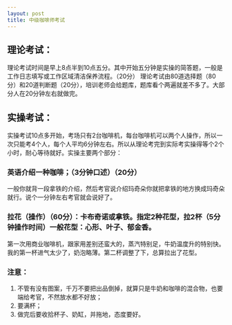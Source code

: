 ```yaml
---
layout: post
title: 中级咖啡师考试
---
```


## 理论考试：
理论考试时间是早上8点半到10点五分。其中开始五分钟是实操的简答题，一般是工作日志填写或工作区域清洁保养流程。（20分）
理论考试由80道选择题（80分）和20道判断题（20分），培训老师会给题库，题库看个两遍就差不多了。大部分人在20分钟左右就做完。

## 实操考试：
实操考试10点多开始，考场只有2台咖啡机，每台咖啡机可以两个人操作，所以一次只能考4个人，每个人平均6分钟左右。所以从理论考完到实际考实操得等个2个小时，耐心等待就好。实操主要两个部分：
### 英语介绍一种咖啡；（3分钟口述）（20分）
一般你就背一段拿铁的介绍，然后考官说介绍玛奇朵你就把拿铁的地方换成玛奇朵就行。说个一分钟左右考官就会说好了。
### 拉花（操作）（60分）：卡布奇诺或拿铁。指定2种花型，拉2杯（5分钟操作时间）一般花型：心形、叶子、郁金香。
第一次用商业咖啡机，跟家用差别还蛮大的，蒸汽特别足，牛奶温度升的特别快。我的第一杯进气太少了，奶泡略薄。第二杯调整了下，总算拉出了花型。
### 注意：
1. 不管有没有图案，千万不要把出品倒掉，就算只是牛奶和咖啡的混合物，也要端给考官，不然放水都不好放；
2. 要满杯；
3. 做完后要收拾杯子、奶缸，并拖地，态度要好。